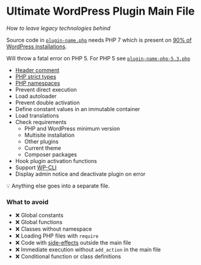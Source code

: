 # Ultimate WordPress Plugin Main File

_How to leave legacy technologies behind_

Source code in [`plugin-name.php`](/plugin-name.php) needs PHP 7 which is present on
[90% of WordPress installations](https://wordpress.org/about/stats/#php_versions).

Will throw a fatal error on PHP 5. For PHP 5 see [`plugin-name-php-5.3.php`](/plugin-name-php-5.3.php)

- [Header comment](https://developer.wordpress.org/plugins/plugin-basics/header-requirements/#header-fields)
- [PHP strict types](https://www.php.net/manual/en/language.types.declarations.php#language.types.declarations.strict)
- [PHP namespaces](https://www.php-fig.org/psr/psr-4/#2-specification)
- Prevent direct execution
- Load autoloader
- Prevent double activation
- Define constant values in an immutable container
- Load translations
- Check requirements
  - PHP and WordPress minimum version
  - Multisite installation
  - Other plugins
  - Current theme
  - Composer packages
- Hook plugin activation functions
- Support [WP-CLI](https://wp-cli.org/)
- Display admin notice and deactivate plugin on error

:bulb: Anything else goes into a separate file.

### What to avoid

- :x: Global constants
- :x: Global functions
- :x: Classes without namespace
- :x: Loading PHP files with `require`
- :x: Code with [side-effects](https://www.php-fig.org/psr/psr-1/#23-side-effects) outside the main file
- :x: Immediate execution without `add_action` in the main file
- :x: Conditional function or class definitions
